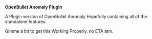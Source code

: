 **OpenBullet Anomaly Plugin**

A Plugin version of OpenBullet Anomaly Hopefully containing all of the standalone features.

Gimme a bit to get this Working Properly. no ETA atm.
